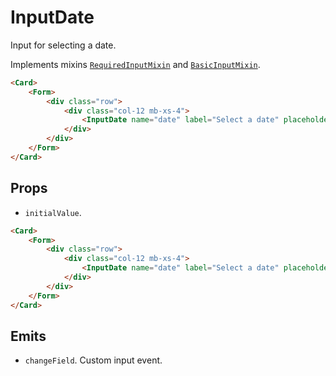 <script setup>
import InputDate from '../../../lib/components/form/InputDate.vue'
import Form from '../../../lib/components/form/Form.vue'
import Card from '../../../lib/components/info/Card.vue'
</script>

# InputDate

Input for selecting a date.

Implements mixins [`RequiredInputMixin`](/components/form/required-input-mixin) and [`BasicInputMixin`](/components/form/basic-input-mixin).

<Card>
    <Form>
        <div class="row">
            <div class="col-12 mb-xs-4">
                <InputDate name="date" label="Select a date" placeholder="Select date" />
            </div>
        </div>
    </Form>
</Card>

```html
<Card>
    <Form>
        <div class="row">
            <div class="col-12 mb-xs-4">
                <InputDate name="date" label="Select a date" placeholder="Select date" />
            </div>
        </div>
    </Form>
</Card>
```

<div class="mb-xs-8" />

## Props

- `initialValue`.

<Card>
    <Form>
        <div class="row">
            <div class="col-12 mb-xs-4">
                <InputDate name="date" label="Select a date" placeholder="Select date" :initialValue="new Date()" />
            </div>
        </div>
    </Form>
</Card>

```html
<Card>
    <Form>
        <div class="row">
            <div class="col-12 mb-xs-4">
                <InputDate name="date" label="Select a date" placeholder="Select date" :initialValue="new Date()" />
            </div>
        </div>
    </Form>
</Card>
```

<div class="mb-xs-8" />

## Emits

- `changeField`. Custom input event.

<div class="mb-xs-8" />
